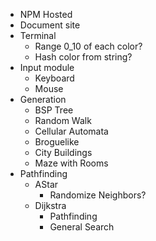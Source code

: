 - NPM Hosted
- Document site
- Terminal
  - Range 0_10 of each color?
  - Hash color from string?
- Input module
  - Keyboard
  - Mouse
- Generation
  - BSP Tree
  - Random Walk
  - Cellular Automata
  - Broguelike
  - City Buildings
  - Maze with Rooms
- Pathfinding
  - AStar
    - Randomize Neighbors?
  - Dijkstra
    - Pathfinding
    - General Search

